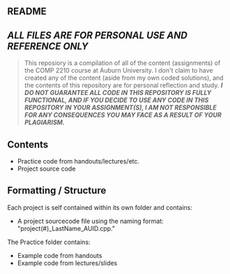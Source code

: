 ## README ##
## ___ALL FILES ARE FOR PERSONAL USE AND REFERENCE ONLY___ ##

>This reposiory is a compilation of all of the content (assignments) of the COMP 2210 course at Auburn University. I don't claim to have created any of the content (aside from my own coded solutions), and the contents of this repository are for personal reflection and study.
___I DO NOT GUARANTEE ALL CODE IN THIS REPOSITORY IS FULLY FUNCTIONAL, AND IF YOU DECIDE TO USE ANY CODE IN THIS REPOSITORY IN YOUR ASSIGNMENT(S), I AM NOT RESPONSIBLE FOR ANY CONSEQUENCES YOU MAY FACE AS A RESULT OF YOUR PLAGIARISM.___

## Contents ##

- Practice code from handouts/lectures/etc.
- Project source code

## Formatting / Structure ##

Each project is self contained within its own folder and contains:
- A project sourcecode file using the naming format: "project(#)_LastName_AUID.cpp."

The Practice folder contains:
- Example code from handouts
- Example code from lectures/slides
